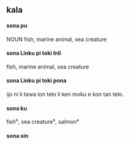 ## kala

#### sona pu

NOUN fish, marine animal, sea creature

#### sona Linku pi toki Inli

fish, marine animal, sea creature

#### sona Linku pi toki pona

ijo ni li tawa lon telo li ken moku e kon tan telo.

#### sona ku

fish⁵, sea creature⁵, salmon⁴

#### sona sin

